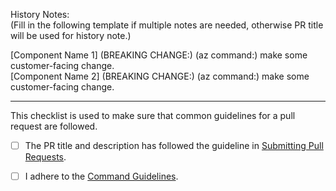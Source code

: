 

History Notes:  
(Fill in the following template if multiple notes are needed, otherwise PR title will be used for history note.)

[Component Name 1] (BREAKING CHANGE:) (az command:) make some customer-facing change.  
[Component Name 2] (BREAKING CHANGE:) (az command:) make some customer-facing change.

---

This checklist is used to make sure that common guidelines for a pull request are followed.

- [ ] The PR title and description has followed the guideline in [Submitting Pull Requests](https://github.com/Azure/azure-cli/tree/dev/doc/authoring_command_modules#submitting-pull-requests).

- [ ] I adhere to the [Command Guidelines](https://github.com/Azure/azure-cli/blob/dev/doc/command_guidelines.md).
